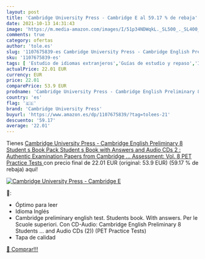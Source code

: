 ```yaml
---
layout: post
title: 'Cambridge University Press - Cambridge E al 59.17 % de rebaja'
date: 2021-10-13 14:31:43
image: 'https://m.media-amazon.com/images/I/51p34NDWqkL._SL500_._SL400_.jpg'
comments: true
category: ofertas
author: 'tole.es'
slug: '1107675839-es Cambridge University Press - Cambridge English Preliminary...'
sku: '1107675839-es'
tags: [ 'Estudio de idiomas extranjeros','Guías de estudio y repaso','Inglés como idioma extranjero','Libros','Libros de texto','Libros universitarios de humanidades','Libros universitarios y de estudios superiores','cambridge university press', ]
actualPrice: 22.01 EUR
currency: EUR
price: 22.01
comparePrice: 53.9 EUR
prodname: 'Cambridge University Press - Cambridge English Preliminary 8 Student s Book Pack  Student s Book with Answers and Audio CDs  2  : Authentic Examination Papers from Cambridge ... Assessment: Vol. 8  PET Practice Tests '
country: 'es'
flag: '🇪🇸'
brand: 'Cambridge University Press'
buyurl: 'https://www.amazon.es/dp/1107675839/?tag=tolees-21'
descuento: '59.17'
average: '22.01'
---
```


Tienes [Cambridge University Press - Cambridge English Preliminary 8 Student s Book Pack  Student s Book with Answers and Audio CDs  2  : Authentic Examination Papers from Cambridge ... Assessment: Vol. 8  PET Practice Tests ](https://www.amazon.es/dp/1107675839/?tag=tolees-21) con precio final de  22.01 EUR (original: 53.9 EUR) (59.17 %  de rebaja) aqui!

[![Cambridge University Press - Cambridge E](https://m.media-amazon.com/images/I/51p34NDWqkL._SL500_._SL400_.jpg)](https://www.amazon.es/dp/1107675839/?tag=tolees-21)

🔎:

- Óptimo para leer
- Idioma Inglés
- Cambridge preliminary english test. Students book. With answers. Per le Scuole superiori. Con CD-Audio: Cambridge English Preliminary 8 Students ... and Audio CDs (2)) (PET Practice Tests)
- Tapa de calidad

[🛒 Comprar!!!](https://www.amazon.es/dp/1107675839/?tag=tolees-21)
